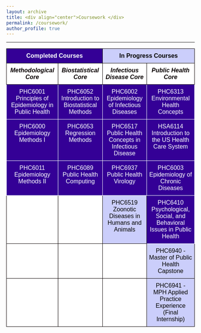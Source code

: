 ```yaml
---
layout: archive
title: <div align="center">Coursework </div>     
permalink: /coursework/
author_profile: true
---  
```

    
<hr size="6" width="100%" color="navy">
    
<style type="text/css">@media screen and (max-width: 767px) {.tg {width: auto !important;}.tg col {width: auto !important;}.tg-wrap {overflow-x: auto;-webkit-overflow-scrolling: touch;}}</style><div class="tg-wrap"><table style="border-collapse:collapse;border-color:#aabcfe;border-spacing:0" class="tg"><tbody><tr><td style="background-color:#340096;border-color:#080000;border-style:solid;border-width:1px;color:#FFF;font-family:Arial, sans-serif;font-size:16px;font-weight:bold;overflow:hidden;padding:10px 5px;text-align:center;vertical-align:top;word-break:normal" colspan="2"><span style="font-weight:bold;color:#FFF;background-color:#340096">Completed Courses</span></td><td style="background-color:#CBCEFB;border-color:#080000;border-style:solid;border-width:1px;color:#080000;font-family:Arial, sans-serif;font-size:16px;font-weight:bold;overflow:hidden;padding:10px 5px;text-align:center;vertical-align:top;word-break:normal" colspan="2"><span style="font-weight:bold;color:#000;background-color:#CBCEFB">In Progress Courses</span></td></tr><tr><td style="background-color:#FFF;border-color:#080000;border-style:solid;border-width:1px;color:#080000;font-family:Arial, sans-serif;font-size:16px;font-style:italic;font-weight:bold;overflow:hidden;padding:10px 5px;text-align:center;vertical-align:top;word-break:normal"><span style="font-weight:bold;font-style:italic;background-color:#FFF">Methodological Core</span></td><td style="background-color:#FFF;border-color:#080000;border-style:solid;border-width:1px;color:#080000;font-family:Arial, sans-serif;font-size:16px;font-style:italic;font-weight:bold;overflow:hidden;padding:10px 5px;text-align:center;vertical-align:top;word-break:normal"><span style="font-weight:bold;font-style:italic;background-color:#FFF">Biostatistical Core</span></td><td style="background-color:#FFF;border-color:#080000;border-style:solid;border-width:1px;color:#080000;font-family:Arial, sans-serif;font-size:16px;font-style:italic;font-weight:bold;overflow:hidden;padding:10px 5px;text-align:center;vertical-align:top;word-break:normal"><span style="font-weight:bold;font-style:italic;background-color:#FFF">Infectious Disease Core</span></td><td style="background-color:#FFF;border-color:#080000;border-style:solid;border-width:1px;color:#080000;font-family:Arial, sans-serif;font-size:16px;font-style:italic;font-weight:bold;overflow:hidden;padding:10px 5px;text-align:center;vertical-align:top;word-break:normal"><span style="font-weight:bold;font-style:italic;background-color:#FFF">Public Health Core</span></td></tr><tr><td style="background-color:#340096;border-color:#ffffff;border-style:solid;border-width:1px;color:#FFF;font-family:Arial, sans-serif;font-size:16px;overflow:hidden;padding:10px 5px;text-align:center;vertical-align:top;word-break:normal"><span style="color:#FFF;background-color:#340096">PHC6001 Principles of Epidemiology in Public Health</span></td><td style="background-color:#340096;border-color:#ffffff;border-style:solid;border-width:1px;color:#FFF;font-family:Arial, sans-serif;font-size:16px;overflow:hidden;padding:10px 5px;text-align:center;vertical-align:top;word-break:normal"><span style="color:#FFF;background-color:#340096">PHC6052 Introduction to Biostatistical Methods</span></td><td style="background-color:#340096;border-color:#ffffff;border-style:solid;border-width:1px;color:#FFF;font-family:Arial, sans-serif;font-size:16px;overflow:hidden;padding:10px 5px;text-align:center;vertical-align:top;word-break:normal"><span style="color:#FFF;background-color:#340096">PHC6002 Epidemiology of Infectious Diseases</span></td><td style="background-color:#340096;border-color:#ffffff;border-style:solid;border-width:1px;color:#FFF;font-family:Arial, sans-serif;font-size:16px;overflow:hidden;padding:10px 5px;text-align:center;vertical-align:top;word-break:normal"><span style="color:#FFF;background-color:#340096">PHC6313 Environmental Health Concepts</span></td></tr><tr><td style="background-color:#340096;border-color:#ffffff;border-style:solid;border-width:1px;color:#FFF;font-family:Arial, sans-serif;font-size:16px;overflow:hidden;padding:10px 5px;text-align:center;vertical-align:top;word-break:normal"><span style="color:#FFF;background-color:#340096">PHC6000 Epidemiology Methods I</span></td><td style="background-color:#340096;border-color:#ffffff;border-style:solid;border-width:1px;color:#FFF;font-family:Arial, sans-serif;font-size:16px;overflow:hidden;padding:10px 5px;text-align:center;vertical-align:top;word-break:normal"><span style="color:#FFF;background-color:#340096">PHC6053 Regression Methods</span></td><td style="background-color:#340096;border-color:#ffffff;border-style:solid;border-width:1px;color:#FFF;font-family:Arial, sans-serif;font-size:16px;overflow:hidden;padding:10px 5px;text-align:center;vertical-align:top;word-break:normal"><span style="color:#FFF;background-color:#340096">PHC6517 Public Health Concepts in Infectious Disease</span></td><td style="background-color:#340096;border-color:#ffffff;border-style:solid;border-width:1px;color:#FFF;font-family:Arial, sans-serif;font-size:16px;overflow:hidden;padding:10px 5px;text-align:center;vertical-align:top;word-break:normal"><span style="color:#FFF;background-color:#340096">HSA6114 Introduction to the US Health Care System</span></td></tr><tr><td style="background-color:#340096;border-color:#ffffff;border-style:solid;border-width:1px;color:#FFF;font-family:Arial, sans-serif;font-size:16px;overflow:hidden;padding:10px 5px;text-align:center;vertical-align:top;word-break:normal"><span style="color:#FFF;background-color:#340096">PHC6011 Epidemiology Methods II</span></td><td style="background-color:#340096;border-color:#ffffff;border-style:solid;border-width:1px;color:#FFF;font-family:Arial, sans-serif;font-size:16px;overflow:hidden;padding:10px 5px;text-align:center;vertical-align:top;word-break:normal"><span style="color:#FFF;background-color:#340096">PHC6089 Public Health Computing</span></td><td style="background-color:#340096;border-color:#ffffff;border-style:solid;border-width:1px;color:#FFF;font-family:Arial, sans-serif;font-size:16px;overflow:hidden;padding:10px 5px;text-align:center;vertical-align:top;word-break:normal"><span style="color:#FFF;background-color:#340096">PHC6937 Public Health Virology</span></td><td style="background-color:#340096;border-color:#ffffff;border-style:solid;border-width:1px;color:#FFF;font-family:Arial, sans-serif;font-size:16px;overflow:hidden;padding:10px 5px;text-align:center;vertical-align:top;word-break:normal"><span style="color:#FFF;background-color:#340096">PHC6003 Epidemiology of Chronic Diseases</span></td></tr><tr><td style="background-color:#FFF;border-color:#080000;border-style:solid;border-width:1px;color:#080000;font-family:Arial, sans-serif;font-size:16px;overflow:hidden;padding:10px 5px;text-align:center;vertical-align:top;word-break:normal"></td><td style="background-color:#FFF;border-color:#080000;border-style:solid;border-width:1px;color:#080000;font-family:Arial, sans-serif;font-size:16px;overflow:hidden;padding:10px 5px;text-align:center;vertical-align:top;word-break:normal"></td><td style="background-color:#CBCEFB;border-color:#080000;border-style:solid;border-width:1px;color:#080000;font-family:Arial, sans-serif;font-size:16px;overflow:hidden;padding:10px 5px;text-align:center;vertical-align:top;word-break:normal"><span style="color:#000;background-color:#CBCEFB">PHC6519 Zoonotic Diseases in Humans and Animals</span></td><td style="background-color:#340096;border-color:#ffffff;border-style:solid;border-width:1px;color:#FFF;font-family:Arial, sans-serif;font-size:16px;overflow:hidden;padding:10px 5px;text-align:center;vertical-align:top;word-break:normal"><span style="color:#FFF;background-color:#340096">PHC6410 Psychological, Social, and Behavioral Issues in Public Health</span></td></tr><tr><td style="background-color:#FFF;border-color:#080000;border-style:solid;border-width:1px;color:#080000;font-family:Arial, sans-serif;font-size:16px;overflow:hidden;padding:10px 5px;text-align:center;vertical-align:top;word-break:normal"></td><td style="background-color:#FFF;border-color:#080000;border-style:solid;border-width:1px;color:#080000;font-family:Arial, sans-serif;font-size:16px;overflow:hidden;padding:10px 5px;text-align:center;vertical-align:top;word-break:normal"></td><td style="background-color:#FFF;border-color:#080000;border-style:solid;border-width:1px;color:#080000;font-family:Arial, sans-serif;font-size:16px;overflow:hidden;padding:10px 5px;text-align:center;vertical-align:top;word-break:normal"></td><td style="background-color:#CBCEFB;border-color:#080000;border-style:solid;border-width:1px;color:#080000;font-family:Arial, sans-serif;font-size:16px;overflow:hidden;padding:10px 5px;text-align:center;vertical-align:top;word-break:normal"><span style="color:#000;background-color:#CBCEFB">PHC6940 - Master of Public Health Capstone</span></td></tr><tr><td style="background-color:#FFF;border-color:#080000;border-style:solid;border-width:1px;color:#080000;font-family:Arial, sans-serif;font-size:16px;overflow:hidden;padding:10px 5px;text-align:center;vertical-align:top;word-break:normal"></td><td style="background-color:#FFF;border-color:#080000;border-style:solid;border-width:1px;color:#080000;font-family:Arial, sans-serif;font-size:16px;overflow:hidden;padding:10px 5px;text-align:center;vertical-align:top;word-break:normal"></td><td style="background-color:#FFF;border-color:#080000;border-style:solid;border-width:1px;color:#080000;font-family:Arial, sans-serif;font-size:16px;overflow:hidden;padding:10px 5px;text-align:center;vertical-align:top;word-break:normal"></td><td style="background-color:#CBCEFB;border-color:#080000;border-style:solid;border-width:1px;color:#080000;font-family:Arial, sans-serif;font-size:16px;overflow:hidden;padding:10px 5px;text-align:center;vertical-align:top;word-break:normal"><span style="color:#000;background-color:#CBCEFB">PHC6941 - MPH Applied Practice Experience (Final Internship)</span></td></tr></tbody></table></div>
